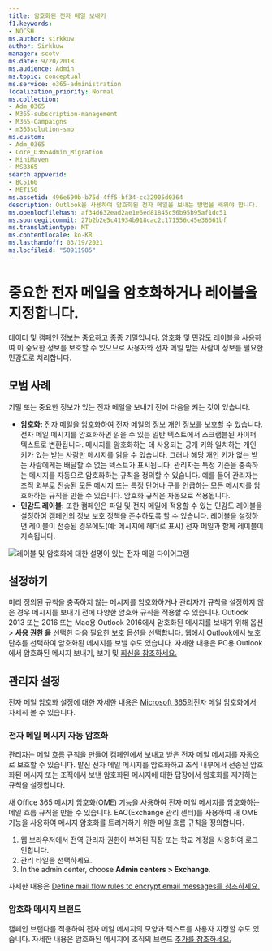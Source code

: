 ```yaml
---
title: 암호화된 전자 메일 보내기
f1.keywords:
- NOCSH
ms.author: sirkkuw
author: Sirkkuw
manager: scotv
ms.date: 9/20/2018
ms.audience: Admin
ms.topic: conceptual
ms.service: o365-administration
localization_priority: Normal
ms.collection:
- Adm_O365
- M365-subscription-management
- M365-Campaigns
- m365solution-smb
ms.custom:
- Adm_O365
- Core_O365Admin_Migration
- MiniMaven
- MSB365
search.appverid:
- BCS160
- MET150
ms.assetid: 496e690b-b75d-4ff5-bf34-cc32905d0364
description: Outlook을 사용하여 암호화된 전자 메일을 보내는 방법을 배워야 합니다.
ms.openlocfilehash: af34d632ead2ae1e6ed81845c56b95b95af1dc51
ms.sourcegitcommit: 27b2b2e5c41934b918cac2c171556c45e36661bf
ms.translationtype: MT
ms.contentlocale: ko-KR
ms.lasthandoff: 03/19/2021
ms.locfileid: "50911985"
---
```

# <a name="encrypt-or-label-your-sensitive-email"></a>중요한 전자 메일을 암호화하거나 레이블을 지정합니다.

데이터 및 캠페인 정보는 중요하고 종종 기밀입니다. 암호화 및 민감도 레이블을 사용하여 이 중요한 정보를 보호할 수 있으므로 사용자와 전자 메일 받는 사람이 정보를 필요한 민감도로 처리합니다.

## <a name="best-practices"></a>모범 사례

기밀 또는 중요한 정보가 있는 전자 메일을 보내기 전에 다음을 켜는 것이 있습니다.

- **암호화:** 전자 메일을 암호화하여 전자 메일의 정보 개인 정보를 보호할 수 있습니다. 전자 메일 메시지를 암호화하면 읽을 수 있는 일반 텍스트에서 스크램블된 사이퍼 텍스트로 변환됩니다. 메시지를 암호화하는 데 사용되는 공개 키와 일치하는 개인 키가 있는 받는 사람만 메시지를 읽을 수 있습니다. 그러나 해당 개인 키가 없는 받는 사람에게는 배달할 수 없는 텍스트가 표시됩니다. 관리자는 특정 기준을 충족하는 메시지를 자동으로 암호화하는 규칙을 정의할 수 있습니다. 예를 들어 관리자는 조직 외부로 전송된 모든 메시지 또는 특정 단어나 구를 언급하는 모든 메시지를 암호화하는 규칙을 만들 수 있습니다. 암호화 규칙은 자동으로 적용됩니다.
- **민감도 레이블:** 또한 캠페인은 파일 및 전자 메일에 적용할 수 있는 민감도 레이블을 설정하여 캠페인의 정보 보호 정책을 준수하도록 할 수 있습니다. 레이블을 설정하면 레이블이 전송된 경우에도(예: 메시지에 헤더로 표시) 전자 메일과 함께 레이블이 지속됩니다.

![레이블 및 암호화에 대한 설명이 있는 전자 메일 다이어그램](../media/m365-campaign-email-encrypt.png)

## <a name="set-it-up"></a>설정하기

미리 정의된 규칙을 충족하지 않는 메시지를 암호화하거나 관리자가 규칙을 설정하지 않은 경우 메시지를 보내기 전에 다양한 암호화 규칙을 적용할 수 있습니다. Outlook 2013 또는 2016 또는 Mac용 Outlook 2016에서 암호화된 메시지를 보내기 위해 옵션 > **사용 권한 을** 선택한 다음 필요한 보호 옵션을 선택합니다. 웹에서 Outlook에서 보호 단추를 선택하여  암호화된 메시지를 보낼 수도 있습니다. 자세한 내용은 PC용 Outlook에서 암호화된 메시지 보내기, 보기 및 [회신을 참조하세요.](https://support.microsoft.com/en-us/office/send-view-and-reply-to-encrypted-messages-in-outlook-for-pc-eaa43495-9bbb-4fca-922a-df90dee51980)

## <a name="admin-settings"></a>관리자 설정

전자 메일 암호화 설정에 대한 자세한 내용은 [Microsoft 365의](../compliance/email-encryption.md)전자 메일 암호화에서 자세히 볼 수 있습니다.

### <a name="automatically-encrypt-email-messages"></a>전자 메일 메시지 자동 암호화

관리자는 메일 흐름 규칙을 만들어 캠페인에서 보내고 받은 전자 메일 메시지를 자동으로 보호할 수 있습니다. 발신 전자 메일 메시지를 암호화하고 조직 내부에서 전송된 암호화된 메시지 또는 조직에서 보낸 암호화된 메시지에 대한 답장에서 암호화를 제거하는 규칙을 설정합니다.

새 Office 365 메시지 암호화(OME) 기능을 사용하여 전자 메일 메시지를 암호화하는 메일 흐름 규칙을 만들 수 있습니다. EAC(Exchange 관리 센터)를 사용하여 새 OME 기능을 사용하여 메시지 암호화를 트리거하기 위한 메일 흐름 규칙을 정의합니다. 

1. 웹 브라우저에서 전역 관리자 권한이 부여된 직장 또는 학교 계정을 사용하여 로그인합니다.
2. 관리 타일을 선택하세요.
3. In the admin center, choose **Admin centers > Exchange**.

자세한 내용은 [Define mail flow rules to encrypt email messages를 참조하세요.](../compliance/define-mail-flow-rules-to-encrypt-email.md)

### <a name="brand-your-encryption-messages"></a>암호화 메시지 브랜드

캠페인 브랜다를 적용하여 전자 메일 메시지의 모양과 텍스트를 사용자 지정할 수도 있습니다. 자세한 내용은 암호화된 메시지에 조직의 브랜드 [추가를 참조하세요.](../compliance/email-encryption.md)